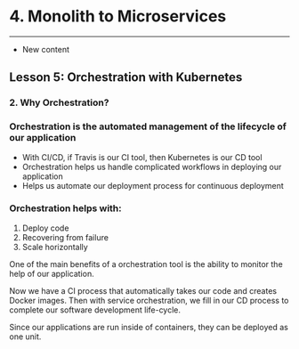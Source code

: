 # 4. Monolith to Microservices 
___
* New content 

## Lesson 5: Orchestration with Kubernetes

### 2. Why Orchestration?

### Orchestration is the automated management of the lifecycle of our application

* With CI/CD, if Travis is our CI tool, then Kubernetes is our CD tool
* Orchestration helps us handle complicated workflows in deploying our application
* Helps us automate our deployment process for continuous deployment

### Orchestration helps with:

1. Deploy code
2. Recovering from failure
3. Scale horizontally

One of the main benefits of a orchestration tool is the ability to monitor the help of our application. 

Now we have a CI process that automatically takes our code and creates Docker images. Then with service orchestration, we fill in our CD process to complete our software development life-cycle. 

Since our applications are run inside of containers, they can be deployed as one unit. 